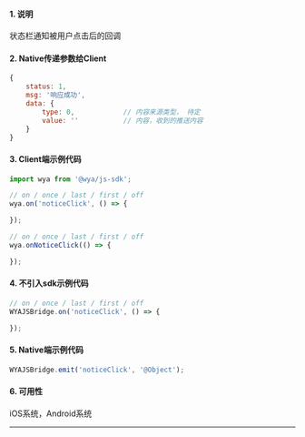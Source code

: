 #### 1. 说明

状态栏通知被用户点击后的回调

#### 2. Native传递参数给Client

```javascript
{
	status: 1,
	msg: '响应成功',
	data: {
		type: 0,            // 内容来源类型， 待定
		value: ''           // 内容，收到的推送内容
	}
}
```

#### 3. Client端示例代码

```javascript
import wya from '@wya/js-sdk';

// on / once / last / first / off
wya.on('noticeClick', () => {

});

// on / once / last / first / off
wya.onNoticeClick(() => {

});
```

#### 4. 不引入sdk示例代码

```javascript
// on / once / last / first / off
WYAJSBridge.on('noticeClick', () => {

});
```

#### 5. Native端示例代码

```javascript
WYAJSBridge.emit('noticeClick', '@Object');
```

#### 6. 可用性

iOS系统，Android系统

---------

